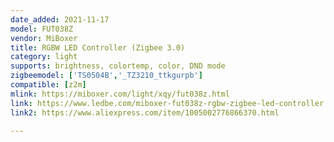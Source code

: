 ```yaml
---
date_added: 2021-11-17
model: FUT038Z
vendor: MiBoxer
title: RGBW LED Controller (Zigbee 3.0)
category: light
supports: brightness, colortemp, color, DND mode
zigbeemodel: ['TS0504B','_TZ3210_ttkgurpb']
compatible: [z2m]
mlink: https://miboxer.com/light/xqy/fut038z.html
link: https://www.ledbe.com/miboxer-fut038z-rgbw-zigbee-led-controller
link2: https://www.aliexpress.com/item/1005002776866370.html

---
```

